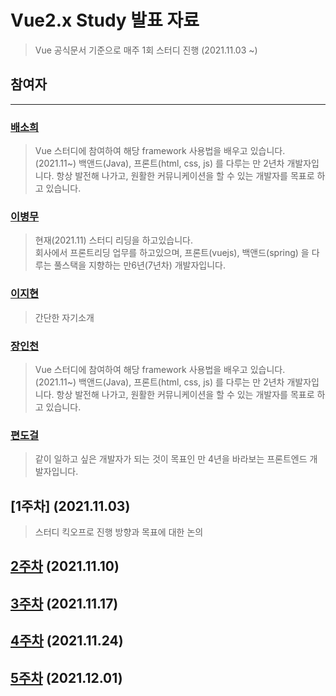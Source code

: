 Vue2.x Study 발표 자료
======================

> Vue 공식문서 기준으로 매주 1회 스터디 진행 (2021.11.03 ~)

## 참여자

---

### [배소희](https://github.com/Amomomo)

> Vue 스터디에 참여하여 해당 framework 사용법을 배우고 있습니다. (2021.11~)
> 백앤드(Java), 프론트(html, css, js) 를 다루는 만 2년차 개발자입니다. 
> 항상 발전해 나가고, 원활한 커뮤니케이션을 할 수 있는 개발자를 목표로 하고 있습니다.

### [이병무](https://github.com/backsboys)

> 현재(2021.11) 스터디 리딩을 하고있습니다.  
> 회사에서 프론트리딩 업무를 하고있으며, 프론트(vuejs), 백앤드(spring) 을 다루는 풀스택을 지향하는 만6년(7년차) 개발자입니다.  

### [이지현](https://naver.com)

> 간단한 자기소개

### [장인천](https://github.com/JangHarry)

> Vue 스터디에 참여하여 해당 framework 사용법을 배우고 있습니다. (2021.11~)
> 백앤드(Java), 프론트(html, css, js) 를 다루는 만 2년차 개발자입니다. 
> 항상 발전해 나가고, 원활한 커뮤니케이션을 할 수 있는 개발자를 목표로 하고 있습니다.

### [편도걸](https://github.com/DoGeol)

> 같이 일하고 싶은 개발자가 되는 것이 목표인 만 4년을 바라보는 프론트엔드 개발자입니다.

[1주차] (2021.11.03)
-----------------------
> 스터디 킥오프로 진행 방향과 목표에 대한 논의

[2주차](./2week/README.md) (2021.11.10)
-----------------------

[3주차](./3week/README.md) (2021.11.17)
-----------------------

[4주차](./4week/README.md) (2021.11.24)
-----------------------

[5주차](./5week/README.md) (2021.12.01)
-----------------------
